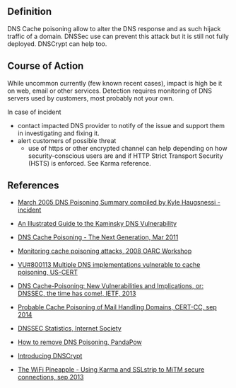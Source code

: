 
## Definition
DNS Cache poisoning allow to alter the DNS response and as such hijack traffic of a domain.
DNSSec use can prevent this attack but it is still not fully deployed. DNSCrypt can help too.

## Course of Action

While uncommon currently (few known recent cases), impact is high be it on web, email or other services.
Detection requires monitoring of DNS servers used by customers, most probably not your own.

In case of incident

* contact impacted DNS provider to notify of the issue and support them in investigating and fixing it.
* alert customers of possible threat
    * use of https or other encrypted channel can help depending on how security-conscious users are and if HTTP Strict Transport Security (HSTS) is enforced. See Karma reference.

## References

* [March 2005 DNS Poisoning Summary compiled by Kyle Haugsnessi - incident](https://isc.sans.edu/presentations/dnspoisoning.html)
* [An Illustrated Guide to the Kaminsky DNS Vulnerability](http://unixwiz.net/techtips/iguide-kaminsky-dns-vuln.html)
* [DNS Cache Poisoning - The Next Generation, Mar 2011](https://www.secureworks.com/blog/dns-cache-poisoning)
* [Monitoring cache poisoning attacks, 2008 OARC Workshop](https://www.dns-oarc.net/files/workshop-2008/toyono.pdf)
* [VU#800113 Multiple DNS implementations vulnerable to cache poisoning, US-CERT](https://www.kb.cert.org/vuls/id/800113)
* [DNS Cache-Poisoning: New Vulnerabilities and Implications, or: DNSSEC, the time has come!, IETF, 2013](https://www.ietf.org/proceedings/87/slides/slides-87-saag-3.pdf)
* [Probable Cache Poisoning of Mail Handling Domains, CERT-CC, sep 2014](https://insights.sei.cmu.edu/cert/2014/09/-probable-cache-poisoning-of-mail-handling-domains.html)
* [DNSSEC Statistics, Internet Society](http://www.internetsociety.org/deploy360/dnssec/statistics/)
* [How to remove DNS Poisoning, PandaPow](https://pandapow.co/how-to/dns-poisoning/)
* [Introducing DNSCrypt](https://www.opendns.com/about/innovations/dnscrypt/)

* [The WiFi Pineapple - Using Karma and SSLstrip to MiTM secure connections, sep 2013](https://scotthelme.co.uk/wifi-pineapple-karma-sslstrip/)
